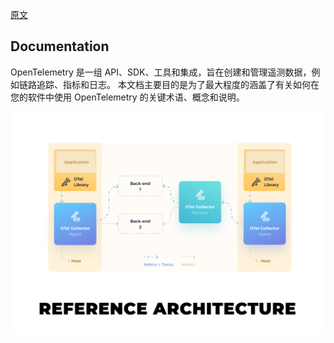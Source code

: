 [原文](https://opentelemetry.io/docs/)

## Documentation

OpenTelemetry 是一组 API、SDK、工具和集成，旨在创建和管理遥测数据，例如链路追踪、指标和日志。 
本文档主要目的是为了最大程度的涵盖了有关如何在您的软件中使用 OpenTelemetry 的关键术语、概念和说明。

![Reference_Architecture](https://raw.githubusercontent.com/jordy1024/opentelemetry/main/docs/images/opentelemetry-Reference_Architecture.svg)

